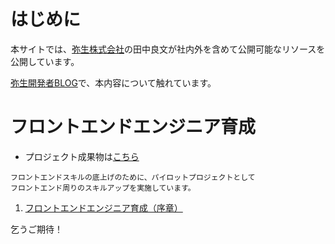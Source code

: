 # はじめに
本サイトでは、[弥生株式会社](http://www.yayoi-kk.co.jp)の田中良文が社内外を含めて公開可能なリソースを公開しています。

[弥生開発者BLOG](http://tech.yayoi-kk.co.jp)で、本内容について触れています。

# フロントエンドエンジニア育成
+ プロジェクト成果物は[こちら](https://github.com/ykk-yos1982/yayoi/tree/master/20170223_20170316)
```
フロントエンドスキルの底上げのために、パイロットプロジェクトとして
フロントエンド周りのスキルアップを実施しています。
```
1. [フロントエンドエンジニア育成（序章）](http://tech.yayoi-kk.co.jp/entry/2017/03/01/120000)

乞うご期待！
